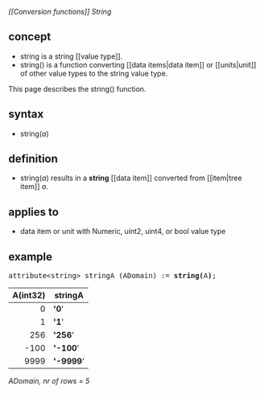 *[[Conversion functions]] String*

## concept

- string is a string [[value type]].
- string() is a function converting [[data items|data item]] or [[units|unit]] of other value types to the string value type.

This page describes the string() function.

## syntax

- string(*a*)

## definition

- string(*a*) results in a **string** [[data item]] converted from [[item|tree item]] *a*.

## applies to

- data item or unit with Numeric, uint2, uint4, or bool value type

## example

<pre>
attribute&lt;string&gt; stringA (ADomain) := <B>string(</B>A<B>)</B>;
</pre>

| A(int32) |**stringA**  |
|---------:|-------------|
| 0        | **'0**'     |
| 1        | **'1**'     |
| 256      | **'256**'   |
| -100     | **'-100**'  |
| 9999     | **'-9999**' |

*ADomain, nr of rows = 5*